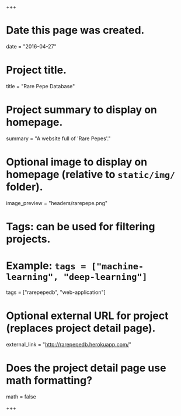 +++
# Date this page was created.
date = "2016-04-27"

# Project title.
title = "Rare Pepe Database"

# Project summary to display on homepage.
summary = "A website full of 'Rare Pepes'."

# Optional image to display on homepage (relative to `static/img/` folder).
image_preview = "headers/rarepepe.png"

# Tags: can be used for filtering projects.
# Example: `tags = ["machine-learning", "deep-learning"]`
tags = ["rarepepedb", "web-application"]

# Optional external URL for project (replaces project detail page).
external_link = "http://rarepepedb.herokuapp.com/"

# Does the project detail page use math formatting?
math = false

+++

